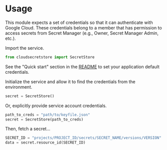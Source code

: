 # Usage

This module expects a set of credentials so that it can authenticate with Google Cloud. These credentials belong to a member that has
permission to access secrets from Secret Manager (e.g., Owner, Secret Manager Admin, etc.).

Import the service.

```python
from cloudsecretstore import SecretStore
```

See the "Quick start" section in the [README](../README.md) to set your application default credentials.

Initialize the service and allow it to find the credentials from the environment.

```python
secret = SecretStore()
```

Or, explicitly provide service account credentials. 

```python
path_to_creds = "path/to/keyfile.json"
secret = SecretStore(path_to_creds)
```

Then, fetch a secret...

```python
SECRET_ID = "projects/PROJECT_ID/secrets/SECRET_NAME/versions/VERSION"
data = secret.resource_id(SECRET_ID)
```
